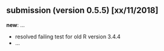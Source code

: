 
## submission (version 0.5.5) [xx/11/2018]

**new**: ...

- resolved failing test for old R version 3.4.4
- ...

<!--- ## submission (version 0.5.1) [20/09/2018]

**new**: minor modifications, mainly to resolve CRAN check issues

- set number of default threads used to 1, to avoid UBSAN warnings coming from usage of RcppParallel
- modified C++ code to avoid Solaris error --->

<!--- ## submission (version 0.5) [18/09/2018]

**new**: reimplementation of sentiment calculation code in C++, final set of API changes for better overall clarity, small bug and documentation fixes

- installed size > 5Mb, due to more compiled code
- examples now run significantly faster because of speed improvements --->

<!--- ## resubmission (version 0.4) [28/05/2018]

- modified example that took to long (to pass pre-test) --->

<!--- ## submission (version 0.4) [28/05/2018]

**new**: several additional functions and functionalities, and a few API changes --->

<!--- ## submission (version 0.3.5) [26/03/2018]

**new**: minor but necessary patches in to_global() and compute_sentiment() functions --->

<!--- ## resubmission (version 0.3) [18/03/2018]

- some examples modified to diminish elapsed time (to pass pre-test)
- R depends now >= 3.3.0, import of sentimentr omitted

## submission (version 0.3) [18/03/2018]

**new**: several additional functions and arguments, small bug fixes and clarifications in documentation 

- marked UTF-8 strings will remain; this is intentional and comes from the built--in French (mostly) and Dutch word lists --->

<!--- ## Re-submission (version 0.2) [12/11/2017]

- added reference to vignette paper in 'Description' field of DESCRIPTION file
- we relocated the code to the GitHub repo 'sborms/sentometrics' 
- changed quanteda::tokenize() to quanteda::tokens() due to errors in automatic checks by CRAN --->

